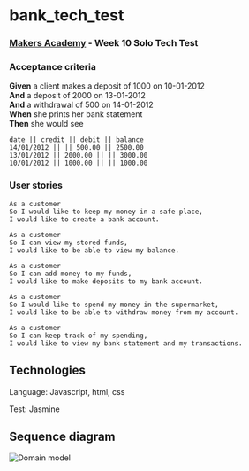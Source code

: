 # bank_tech_test

### [Makers Academy](http://www.makersacademy.com) - Week 10 Solo Tech Test

### Acceptance criteria

**Given** a client makes a deposit of 1000 on 10-01-2012  
**And** a deposit of 2000 on 13-01-2012  
**And** a withdrawal of 500 on 14-01-2012  
**When** she prints her bank statement  
**Then** she would see

```
date || credit || debit || balance
14/01/2012 || || 500.00 || 2500.00
13/01/2012 || 2000.00 || || 3000.00
10/01/2012 || 1000.00 || || 1000.00
```

### User stories

```
As a customer
So I would like to keep my money in a safe place,
I would like to create a bank account.

As a customer
So I can view my stored funds,
I would like to be able to view my balance.

As a customer
So I can add money to my funds,
I would like to make deposits to my bank account.

As a customer
So I would like to spend my money in the supermarket,
I would like to be able to withdraw money from my account.

As a customer
So I can keep track of my spending,
I would like to view my bank statement and my transactions.
```
## Technologies

Language: Javascript, html, css

Test: Jasmine

## Sequence diagram

![Domain model](../bank_tech_test/attachements/model_diagram.png)
